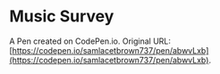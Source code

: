 # Music Survey

A Pen created on CodePen.io. Original URL: [https://codepen.io/samlacetbrown737/pen/abwvLxb](https://codepen.io/samlacetbrown737/pen/abwvLxb).


